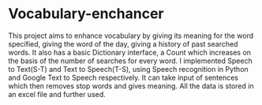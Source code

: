# Vocabulary-enchancer
This project aims to enhance vocabulary by giving its meaning for the word specified, giving the word of the day, giving a history of past searched words. It also has a basic Dictionary interface, a Count which increases on the basis of the number of searches for every word. I implemented Speech to Text(S-T) and Text to Speech(T-S), using Speech recognition in Python and Google Text to Speech respectively. It can take input of sentences which then removes stop words and gives meaning. All the data is stored in an excel file and further used.
